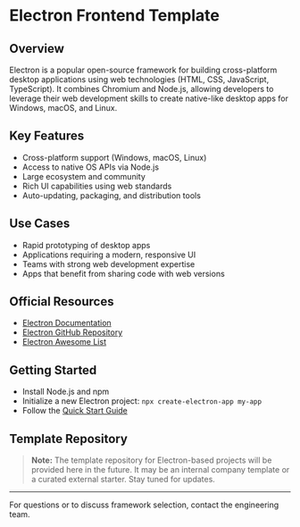 # Electron Frontend Template

## Overview
Electron is a popular open-source framework for building cross-platform desktop applications using web technologies (HTML, CSS, JavaScript, TypeScript). It combines Chromium and Node.js, allowing developers to leverage their web development skills to create native-like desktop apps for Windows, macOS, and Linux.

## Key Features
- Cross-platform support (Windows, macOS, Linux)
- Access to native OS APIs via Node.js
- Large ecosystem and community
- Rich UI capabilities using web standards
- Auto-updating, packaging, and distribution tools

## Use Cases
- Rapid prototyping of desktop apps
- Applications requiring a modern, responsive UI
- Teams with strong web development expertise
- Apps that benefit from sharing code with web versions

## Official Resources
- [Electron Documentation](https://www.electronjs.org/docs)
- [Electron GitHub Repository](https://github.com/electron/electron)
- [Electron Awesome List](https://github.com/sindresorhus/awesome-electron)

## Getting Started
- Install Node.js and npm
- Initialize a new Electron project: `npx create-electron-app my-app`
- Follow the [Quick Start Guide](https://www.electronjs.org/docs/latest/tutorial/quick-start)

## Template Repository
> **Note:** The template repository for Electron-based projects will be provided here in the future. It may be an internal company template or a curated external starter. Stay tuned for updates.

---
For questions or to discuss framework selection, contact the engineering team.
